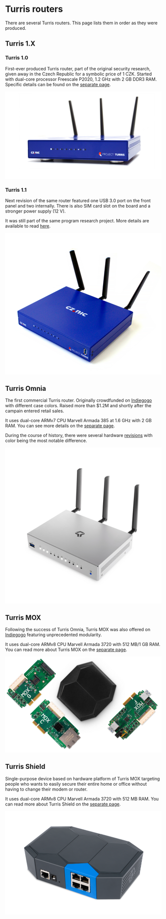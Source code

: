 # Turris routers

There are several Turris routers. This page lists them in order as they were
produced.

## Turris 1.X

### Turris 1.0

First-ever produced Turris router, part of the original security research,
given away in the Czech Republic for a symbolic price of 1 CZK.
Started with dual-core processor Freescale P2020, 1.2 GHz with 2 GB DDR3 RAM.
Specific details can be found on the [separate page](../hw/turris-1x/turris-1x.md).

![Turris 1.0](turris-10.jpg)

### Turris 1.1
Next revision of the same router featured one USB 3.0 port on the front panel
and two internally. There is also SIM card slot on the board and a stronger
power supply (12 V).

It was still part of the same program research project. More details are
available to read [here](../hw/turris-1x/turris-1x.md).

![Turris 1.1](turris-11.jpg)

## Turris Omnia

The first commercial Turris router. Originally crowdfunded on
[Indiegogo](https://www.indiegogo.com/projects/turris-omnia-hi-performance-open-source-router#/)
with different case colors. Raised more than $1.2M and shortly after the
campain entered retail sales.

It uses dual-core ARMv7 CPU Marvell Armada 385 at 1.6 GHz with 2 GB RAM.
You can see more details on the [separate page](../hw/omnia/omnia.md).

During the course of history, there were several hardware
[revisions](../hw/omnia/revisions.md) with color being the most notable
difference.

![Turris Omnia](omnia.jpg)

## Turris MOX

Following the success of Turris Omnia, Turris MOX was also offered on
[Indiegogo](https://www.indiegogo.com/projects/turris-mox-modular-open-source-router#/)
featuring unprecedented modularity.

It uses dual-core ARMv8 CPU Marvell Armada 3720 with 512 MB/1 GB RAM. You can
read more about Turris MOX on the [separate page](../hw/mox/intro.md).

![Turris MOX](../hw/mox/mox.jpg)

## Turris Shield

Single-purpose device based on hardware platform of Turris MOX targeting people
who wants to easily secure their entire home or office without having to change
their modem or router.

It uses dual-core ARMv8 CPU Marvell Armada 3720 with 512 MB RAM. You can
read more about Turris Shield on the [separate page](../hw/shield/shield.md).

![Turris Shield](../hw/shield/shield.png)
